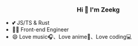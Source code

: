 <h3 align="center">
  Hi 👋 I'm Zeekg
</h3>

- 💕 JS/TS & Rust
- 👩‍💻 Front-end Engineer
- 😄 Love music🎧、Love anime🌅、Love coding💻
